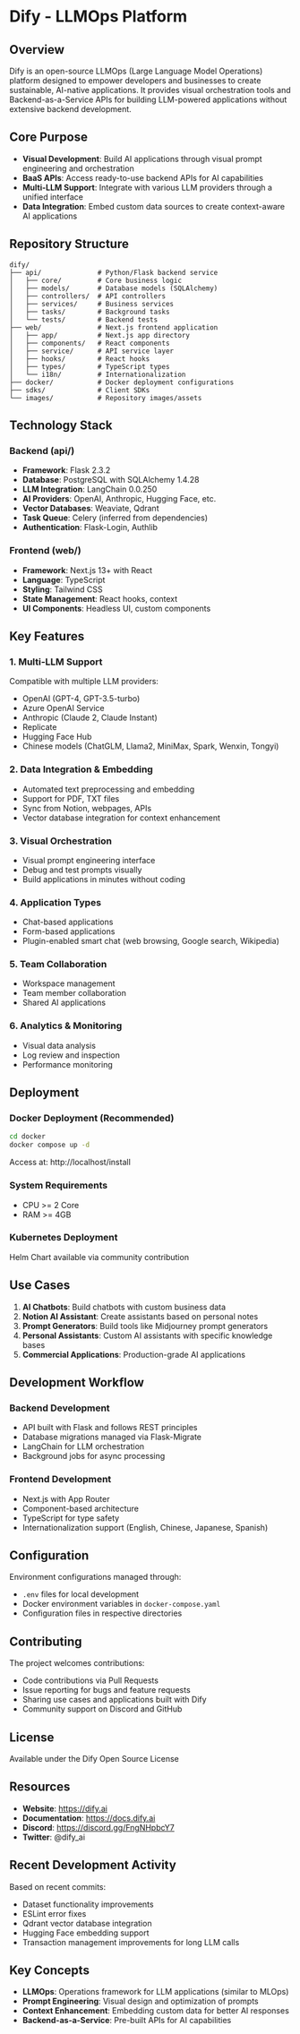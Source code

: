 # Dify - LLMOps Platform

## Overview

Dify is an open-source LLMOps (Large Language Model Operations) platform designed to empower developers and businesses to create sustainable, AI-native applications. It provides visual orchestration tools and Backend-as-a-Service APIs for building LLM-powered applications without extensive backend development.

## Core Purpose

- **Visual Development**: Build AI applications through visual prompt engineering and orchestration
- **BaaS APIs**: Access ready-to-use backend APIs for AI capabilities
- **Multi-LLM Support**: Integrate with various LLM providers through a unified interface
- **Data Integration**: Embed custom data sources to create context-aware AI applications

## Repository Structure

```
dify/
├── api/              # Python/Flask backend service
│   ├── core/         # Core business logic
│   ├── models/       # Database models (SQLAlchemy)
│   ├── controllers/  # API controllers
│   ├── services/     # Business services
│   ├── tasks/        # Background tasks
│   └── tests/        # Backend tests
├── web/              # Next.js frontend application
│   ├── app/          # Next.js app directory
│   ├── components/   # React components
│   ├── service/      # API service layer
│   ├── hooks/        # React hooks
│   ├── types/        # TypeScript types
│   └── i18n/         # Internationalization
├── docker/           # Docker deployment configurations
├── sdks/             # Client SDKs
└── images/           # Repository images/assets
```

## Technology Stack

### Backend (api/)

- **Framework**: Flask 2.3.2
- **Database**: PostgreSQL with SQLAlchemy 1.4.28
- **LLM Integration**: LangChain 0.0.250
- **AI Providers**: OpenAI, Anthropic, Hugging Face, etc.
- **Vector Databases**: Weaviate, Qdrant
- **Task Queue**: Celery (inferred from dependencies)
- **Authentication**: Flask-Login, Authlib

### Frontend (web/)

- **Framework**: Next.js 13+ with React
- **Language**: TypeScript
- **Styling**: Tailwind CSS
- **State Management**: React hooks, context
- **UI Components**: Headless UI, custom components

## Key Features

### 1. Multi-LLM Support

Compatible with multiple LLM providers:

- OpenAI (GPT-4, GPT-3.5-turbo)
- Azure OpenAI Service
- Anthropic (Claude 2, Claude Instant)
- Replicate
- Hugging Face Hub
- Chinese models (ChatGLM, Llama2, MiniMax, Spark, Wenxin, Tongyi)

### 2. Data Integration & Embedding

- Automated text preprocessing and embedding
- Support for PDF, TXT files
- Sync from Notion, webpages, APIs
- Vector database integration for context enhancement

### 3. Visual Orchestration

- Visual prompt engineering interface
- Debug and test prompts visually
- Build applications in minutes without coding

### 4. Application Types

- Chat-based applications
- Form-based applications
- Plugin-enabled smart chat (web browsing, Google search, Wikipedia)

### 5. Team Collaboration

- Workspace management
- Team member collaboration
- Shared AI applications

### 6. Analytics & Monitoring

- Visual data analysis
- Log review and inspection
- Performance monitoring

## Deployment

### Docker Deployment (Recommended)

```bash
cd docker
docker compose up -d
```

Access at: http://localhost/install

### System Requirements

- CPU >= 2 Core
- RAM >= 4GB

### Kubernetes Deployment

Helm Chart available via community contribution

## Use Cases

1. **AI Chatbots**: Build chatbots with custom business data
1. **Notion AI Assistant**: Create assistants based on personal notes
1. **Prompt Generators**: Build tools like Midjourney prompt generators
1. **Personal Assistants**: Custom AI assistants with specific knowledge bases
1. **Commercial Applications**: Production-grade AI applications

## Development Workflow

### Backend Development

- API built with Flask and follows REST principles
- Database migrations managed via Flask-Migrate
- LangChain for LLM orchestration
- Background jobs for async processing

### Frontend Development

- Next.js with App Router
- Component-based architecture
- TypeScript for type safety
- Internationalization support (English, Chinese, Japanese, Spanish)

## Configuration

Environment configurations managed through:

- `.env` files for local development
- Docker environment variables in `docker-compose.yaml`
- Configuration files in respective directories

## Contributing

The project welcomes contributions:

- Code contributions via Pull Requests
- Issue reporting for bugs and feature requests
- Sharing use cases and applications built with Dify
- Community support on Discord and GitHub

## License

Available under the Dify Open Source License

## Resources

- **Website**: https://dify.ai
- **Documentation**: https://docs.dify.ai
- **Discord**: https://discord.gg/FngNHpbcY7
- **Twitter**: @dify_ai

## Recent Development Activity

Based on recent commits:

- Dataset functionality improvements
- ESLint error fixes
- Qdrant vector database integration
- Hugging Face embedding support
- Transaction management improvements for long LLM calls

## Key Concepts

- **LLMOps**: Operations framework for LLM applications (similar to MLOps)
- **Prompt Engineering**: Visual design and optimization of prompts
- **Context Enhancement**: Embedding custom data for better AI responses
- **Backend-as-a-Service**: Pre-built APIs for AI capabilities
